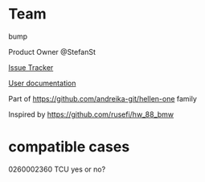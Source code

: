 # Team

bump

Product Owner @StefanSt

[Issue Tracker](https://github.com/rusefi/hellen88bmw-issues)

[User documentation](https://rusefi.com/s/hellen88bmw)

Part of https://github.com/andreika-git/hellen-one family

Inspired by https://github.com/rusefi/hw_88_bmw

# compatible cases

0260002360 TCU yes or no?
